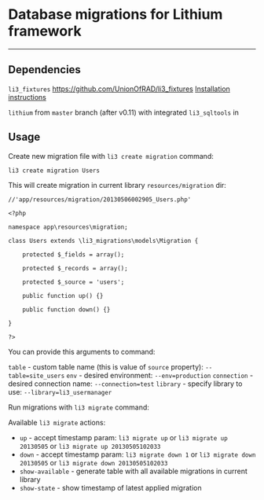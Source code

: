 # Database migrations for Lithium framework

---

## Dependencies

`li3_fixtures` https://github.com/UnionOfRAD/li3_fixtures [Installation instructions](https://github.com/UnionOfRAD/li3_fixtures#readme)

`lithium` from `master` branch (after v0.11) with integrated `li3_sqltools` in

## Usage

Create new migration file with `li3 create migration` command:

	li3 create migration Users

This will create migration in current library `resources/migration` dir:

	//'app/resources/migration/20130506002905_Users.php'

	<?php

	namespace app\resources\migration;

	class Users extends \li3_migrations\models\Migration {

		protected $_fields = array();

		protected $_records = array();

		protected $_source = 'users';

		public function up() {}

		public function down() {}

	}

	?>

You can provide this arguments to command:

`table` - custom table name (this is value of `source` property): `--table=site_users`
`env` - desired environment: `--env=production`
`connection` - desired connection name: `--connection=test`
`library` - specify library to use: `--library=li3_usermanager`

Run migrations with `li3 migrate` command:

Available `li3 migrate` actions:

* `up` - accept timestamp param: `li3 migrate up` or `li3 migrate up 20130505` or  `li3 migrate up 20130505102033`
* `down` - accept timestamp param: `li3 migrate down 1` or `li3 migrate down 20130505` or  `li3 migrate down 20130505102033`
* `show-available` - generate table with all available migrations in current library
* `show-state` - show timestamp of latest applied migration